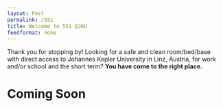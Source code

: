 ```yaml
---
layout: Post
permalink: /551
title: Welcome to 551 @JKU
feedformat: none
---
```


Thank you for stopping by! Looking for a safe and clean room/bed/base with direct access to Johannes Kepler University in Linz, Austria, for work and/or school and the short term? **You have come to the right place.**

# Coming Soon #
